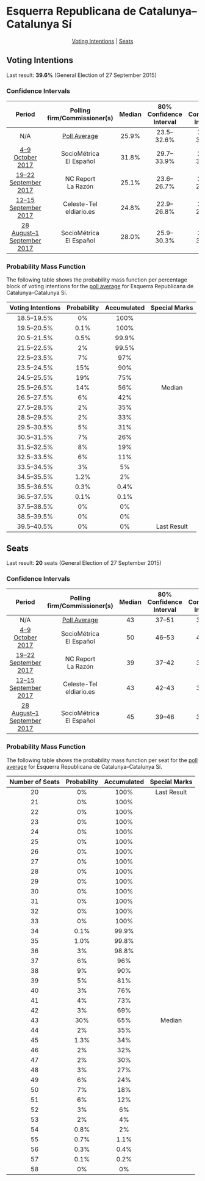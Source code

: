 # Esquerra Republicana de Catalunya–Catalunya Sí

<p align="center"><a href="#voting-intentions">Voting Intentions</a> | <a href="#seats">Seats</a></p>

## Voting Intentions

Last result: **39.6%** (General Election of 27 September 2015)

### Confidence Intervals

| Period     | Polling firm/Commissioner(s) | Median | 80% Confidence Interval | 90% Confidence Interval | 95% Confidence Interval | 99% Confidence Interval |
|:----------:|:----------------:|:-----------:|:-----------------------:|:-----------------------:|:-----------------------:|:-----------------------:|
| N/A | [Poll Average](average.html) | 25.9% | 23.5–32.6% | 23.0–33.5% | 22.5–34.2% | 21.5–35.4% |
| [4–9 October 2017](2017-10-09-SocioMétrica.html) | SocioMétrica <br> El Español | 31.8% | 29.7–33.9% | 29.1–34.5% | 28.6–35.1% | 27.6–36.1% |
| [19–22 September 2017](2017-09-22-NCReport.html) | NC Report <br> La Razón | 25.1% | 23.6–26.7% | 23.1–27.2% | 22.8–27.6% | 22.1–28.4% |
| [12–15 September 2017](2017-09-15-Celeste-Tel.html) | Celeste-Tel <br> eldiario.es | 24.8% | 22.9–26.8% | 22.3–27.4% | 21.9–27.9% | 21.0–28.9% |
| [28 August–1 September 2017](2017-09-01-SocioMétrica.html) | SocioMétrica <br> El Español | 28.0% | 25.9–30.3% | 25.3–30.9% | 24.8–31.4% | 23.8–32.5% |

### Probability Mass Function

The following table shows the probability mass function per percentage block of voting intentions for the [poll average](average.html) for Esquerra Republicana de Catalunya–Catalunya Sí.

| Voting Intentions | Probability | Accumulated | Special Marks |
|:-----------------:|:-----------:|:-----------:|:-------------:|
| 18.5–19.5% | 0% | 100% |  |
| 19.5–20.5% | 0.1% | 100% |  |
| 20.5–21.5% | 0.5% | 99.9% |  |
| 21.5–22.5% | 2% | 99.5% |  |
| 22.5–23.5% | 7% | 97% |  |
| 23.5–24.5% | 15% | 90% |  |
| 24.5–25.5% | 19% | 75% |  |
| 25.5–26.5% | 14% | 56% | Median |
| 26.5–27.5% | 6% | 42% |  |
| 27.5–28.5% | 2% | 35% |  |
| 28.5–29.5% | 2% | 33% |  |
| 29.5–30.5% | 5% | 31% |  |
| 30.5–31.5% | 7% | 26% |  |
| 31.5–32.5% | 8% | 19% |  |
| 32.5–33.5% | 6% | 11% |  |
| 33.5–34.5% | 3% | 5% |  |
| 34.5–35.5% | 1.2% | 2% |  |
| 35.5–36.5% | 0.3% | 0.4% |  |
| 36.5–37.5% | 0.1% | 0.1% |  |
| 37.5–38.5% | 0% | 0% |  |
| 38.5–39.5% | 0% | 0% |  |
| 39.5–40.5% | 0% | 0% | Last Result |


## Seats

Last result: **20** seats (General Election of 27 September 2015)

### Confidence Intervals

| Period     | Polling firm/Commissioner(s) | Median | 80% Confidence Interval | 90% Confidence Interval | 95% Confidence Interval | 99% Confidence Interval |
|:----------:|:----------------:|:------:|:-----------------------:|:-----------------------:|:-----------------------:|:-----------------------:|
| N/A | [Poll Average](average.html) | 43 | 37–51 | 37–52 | 36–53 | 35–55 |
| [4–9 October 2017](2017-10-09-SocioMétrica.html) | SocioMétrica <br> El Español | 50 | 46–53 | 45–54 | 44–55 | 43–56 |
| [19–22 September 2017](2017-09-22-NCReport.html) | NC Report <br> La Razón | 39 | 37–42 | 36–43 | 36–43 | 34–44 |
| [12–15 September 2017](2017-09-15-Celeste-Tel.html) | Celeste-Tel <br> eldiario.es | 43 | 42–43 | 36–43 | 36–45 | 35–46 |
| [28 August–1 September 2017](2017-09-01-SocioMétrica.html) | SocioMétrica <br> El Español | 45 | 39–46 | 38–47 | 37–50 | 37–51 |

### Probability Mass Function

The following table shows the probability mass function per seat for the [poll average](average.html) for Esquerra Republicana de Catalunya–Catalunya Sí.

| Number of Seats | Probability | Accumulated | Special Marks |
|:---------------:|:-----------:|:-----------:|:-------------:|
| 20 | 0% | 100% | Last Result |
| 21 | 0% | 100% |  |
| 22 | 0% | 100% |  |
| 23 | 0% | 100% |  |
| 24 | 0% | 100% |  |
| 25 | 0% | 100% |  |
| 26 | 0% | 100% |  |
| 27 | 0% | 100% |  |
| 28 | 0% | 100% |  |
| 29 | 0% | 100% |  |
| 30 | 0% | 100% |  |
| 31 | 0% | 100% |  |
| 32 | 0% | 100% |  |
| 33 | 0% | 100% |  |
| 34 | 0.1% | 99.9% |  |
| 35 | 1.0% | 99.8% |  |
| 36 | 3% | 98.8% |  |
| 37 | 6% | 96% |  |
| 38 | 9% | 90% |  |
| 39 | 5% | 81% |  |
| 40 | 3% | 76% |  |
| 41 | 4% | 73% |  |
| 42 | 3% | 69% |  |
| 43 | 30% | 65% | Median |
| 44 | 2% | 35% |  |
| 45 | 1.3% | 34% |  |
| 46 | 2% | 32% |  |
| 47 | 2% | 30% |  |
| 48 | 3% | 27% |  |
| 49 | 6% | 24% |  |
| 50 | 7% | 18% |  |
| 51 | 6% | 12% |  |
| 52 | 3% | 6% |  |
| 53 | 2% | 4% |  |
| 54 | 0.8% | 2% |  |
| 55 | 0.7% | 1.1% |  |
| 56 | 0.3% | 0.4% |  |
| 57 | 0.1% | 0.2% |  |
| 58 | 0% | 0% |  |


